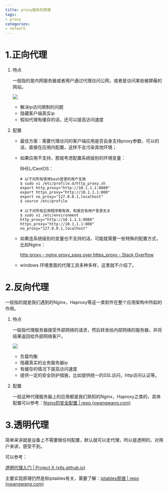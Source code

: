 ```yaml
---
title: proxy服务的原理
tags:
- proxy
categories:
- network
---
```


# 1.正向代理

1. 特点

   一般指的是内网服务器或者用户通过代理访问公网，或者是访问某些被屏蔽的网站。

   ![](https://images-pigo.oss-cn-beijing.aliyuncs.com/20220506235742.png)

   - 解决ip访问限制的问题
   - 隐藏客户端真实ip
   - 假如代理有缓存的话，还可以提高访问速度

2. 配置

   - 最佳方案：需要代理访问的客户端应用是否自身支持proxy参数，可以的话，直接在应用内配置，这样不会污染其他环境；

   - 如果应用不支持，那就考虑配置系统级别的环境变量：

     RHEL/CentOS：

     ~~~shell
     # 以下对所有使用bash登录的用户生效
     $ sudo vi /etc/profile.d/http_proxy.sh
     export http_proxy="http://10.1.1.1:8080"
     export https_proxy="http://10.1.1.1:808"
     export no_proxy="127.0.0.1,localhost"
     $ source /etc/profile
     
     # 以下对所有应用程序都有效，和是否有用户登录无关
     $ sudo vi /etc/environment
     http_proxy="http://10.1.1.1:8080"
     https_proxy="http://10.1.1.1:808"
     no_proxy="127.0.0.1,localhost"
     ~~~

   - 如果连系统级别的变量也不支持的话，可能就需要一些特殊的配置方式，比如Nginx：

     [http proxy - nginx proxy_pass over https_proxy - Stack Overflow](https://stackoverflow.com/questions/46803431/nginx-proxy-pass-over-https-proxy)

   - windows 环境里面的代理工具多种多样，这里就不介绍了。

# 2.反向代理

一般指的就是我们遇到的Nginx，Haproxy等这一类软件在整个应用架构中所起的作用。

1. 特点

   一般指代理服务器接受外部网络的请求，然后转发给内部网络的服务器，并将结果返回给外部网络客户。

   ![](https://images-pigo.oss-cn-beijing.aliyuncs.com/20220507001700.png)

   - 负载均衡
   - 隐藏真实的业务服务器ip
   - 有缓存的情况下提高访问速度
   - 提供一定的安全防护措施，比如提供统一的SSL访问，http访问认证等。

2. 配置

   一般这种代理服务器上的应用都是我们熟知的Nginx，Haproxy之类的，具体配置可以参考：[Nginx的安全配置 | repo (xwangwang.com)](https://www.xwangwang.com/2022/05/02/Web/nginx/Nginx的安全配置/)

# 3.透明代理

简单来讲就是设备上不需要做任何配置，默认就可以走代理，所以是透明的，对用户来讲，感受不到。

可以参考：

[透明代理入门 | Project X (xtls.github.io)](https://xtls.github.io/document/level-2/transparent_proxy/transparent_proxy.html)

主要实现原理仍然是和iptables有关，需要了解：[iptables原理 | repo (xwangwang.com)](https://www.xwangwang.com/2022/04/30/Security/iptables原理/)